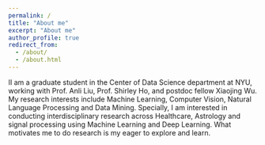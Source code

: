 ```yaml
---
permalink: /
title: "About me"
excerpt: "About me"
author_profile: true
redirect_from: 
  - /about/
  - /about.html
---
```

II am a graduate student in the Center of Data Science department at NYU, working with Prof. Anli Liu, Prof. Shirley Ho, and postdoc fellow Xiaojing Wu. My research interests include Machine Learning, Computer Vision, Natural Language Processing and Data Mining. Specially, I am interested in conducting interdisciplinary research across Healthcare, Astrology and signal processing using Machine Learning and Deep Learning. What motivates me to do research is my eager to explore and learn.


<!---


I am a graduate student in the GRAIL lab of the Computer Science and Engineering Department at the University of Washington, working with Prof. Steven Seitz and Prof. Jason Lawrence. My research interests include virtual/augmented reality, computer vision and graphics. My focus now is more in virtual/augmented reality which combines vision and graphics in an interested way while I did research on stereo matching in BCMI lab at Shanghai Jiao Tong University with advisor Prof. Hongtao Lu and on deep learning in National Univerity of Singapore with advisor Prof. Shuicheng Yan as an undergrad.
I am a PhD student of in the Institute for Theoretical Computer Science in the Technical University of Graz in Austria. Under the supervision of Professor Wolfgang Maass, I investigate theoretical models and simulation of neural networks to reveal principles of brain computation. As a curious person I am always eager to discover about the wonders of Nature and human societies, and I am grateful to learn about it with the best experts through collaborative research research. On the long term, I hope that my research will contribute to clinical progress and the development of machine intelligence that respect human morals.

Before starting my PhD, I graduated from a competitve double-master of Applied Mathematics and Machine Learning (at ENSTA Paristech and ENS Paris-Saclay). In this context I completed various lab rotations, one of which was driven by my passion for music, and it got me to study Psychoacoustics and Neuroscience. Ever since, I questioned myself about the neural mechanisms behind thoughts and perceptions.
[CV](http://yueqiusun.github.io/files/Yueqiu%20Sun%20CV.pdf)

-->
